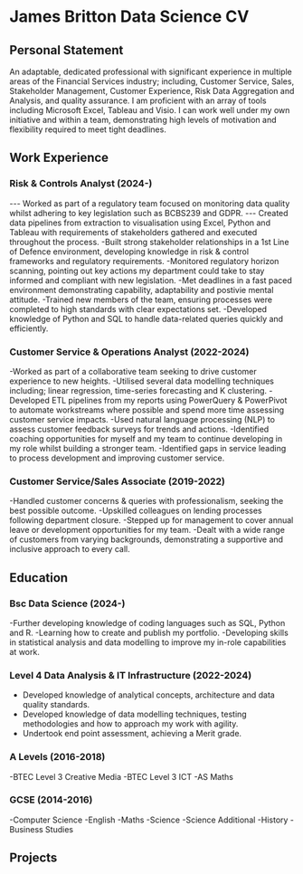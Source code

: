 # James Britton Data Science CV

## Personal Statement

An adaptable, dedicated professional with significant experience in multiple areas of the Financial Services industry; including, Customer Service, Sales, Stakeholder Management, Customer Experience, Risk Data Aggregation and Analysis, and quality assurance.
I am proficient with an array of tools including Microsoft Excel, Tableau and Visio. I can work well under my own initiative and within a team, demonstrating high levels of motivation and flexibility required to meet tight deadlines.

## Work Experience
### Risk & Controls Analyst (2024-)
--- Worked as part of a regulatory team focused on monitoring data quality whilst adhering to key legislation such as BCBS239 and GDPR.
--- Created data pipelines from extraction to visualisation using Excel, Python and Tableau with requirements of stakeholders gathered and executed throughout the process.
-Built strong stakeholder relationships in a 1st Line of Defence environment, developing knowledge in risk & control frameworks and regulatory requirements.
-Monitored regulatory horizon scanning, pointing out key actions my department could take to stay informed and compliant with new legislation.
-Met deadlines in a fast paced environment demonstrating capability, adaptability and postivie mental attitude.
-Trained new members of the team, ensuring processes were completed to high standards with clear expectations set.
-Developed knowledge of Python and SQL to handle data-related queries quickly and efficiently.

### Customer Service & Operations Analyst (2022-2024)
-Worked as part of a collaborative team seeking to drive customer experience to new heights.
-Utilised several data modelling techniques including; linear regression, time-series forecasting and K clustering.
-Developed ETL pipelines from my reports using PowerQuery & PowerPivot to automate workstreams where possible and spend more time assessing customer service impacts.
-Used natural language processing (NLP) to assess customer feedback surveys for trends and actions.
-Identified coaching opportunities for myself and my team to continue developing in my role whilst building a stronger team.
-Identified gaps in service leading to process development and improving customer service.

### Customer Service/Sales Associate (2019-2022)
-Handled customer concerns & queries with professionalism, seeking the best possible outcome.
-Upskilled colleagues on lending processes following department closure.
-Stepped up for management to cover annual leave or development  opportunities for my team.
-Dealt with a wide range of customers from varying backgrounds, demonstrating a supportive and inclusive approach to every call.

## Education
### Bsc Data Science (2024-)
-Further developing knowledge of coding languages such as SQL, Python and R.
-Learning how to create and publish my portfolio.
-Developing skills in statistical analysis and data modelling to improve my in-role capabilities at work.

### Level 4 Data Analysis & IT Infrastructure (2022-2024)
- Developed knowledge of analytical concepts, architecture and data quality standards.
- Developed knowledge of data modelling techniques, testing methodologies and how to approach my work with agility.
- Undertook end point assessment, achieving a Merit grade.

### A Levels (2016-2018)
-BTEC Level 3 Creative Media
-BTEC Level 3 ICT
-AS Maths

### GCSE (2014-2016)
-Computer Science
-English
-Maths
-Science
-Science Additional
-History
-Business Studies

## Projects




